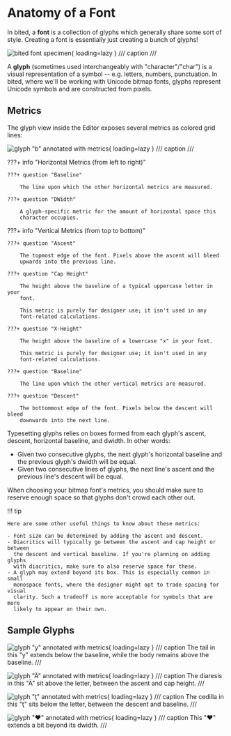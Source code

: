 # Anatomy of a Font

In bited, a **font** is a collection of glyphs which generally share some sort
of style. Creating a font is essentially just creating a bunch of glyphs!

![bited font specimen](assets/font.png){ loading=lazy }
/// caption
///

A **glyph** (sometimes used interchangeably with "character"/"char") is a
visual representation of a symbol -- e.g. letters, numbers, punctuation. In
bited, where we'll be working with Unicode bitmap fonts, glyphs represent
Unicode symbols and are constructed from pixels.

## Metrics

The glyph view inside the Editor exposes several metrics as colored grid lines:

![glyph "b" annotated with metrics](assets/glyph-b.png){ loading=lazy }
/// caption
///

???+ info "Horizontal Metrics (from left to right)"

    ???+ question "Baseline"

        The line upon which the other horizontal metrics are measured.

    ???+ question "DWidth"

        A glyph-specific metric for the amount of horizontal space this
        character occupies.

???+ info "Vertical Metrics (from top to bottom)"

    ???+ question "Ascent"

        The topmost edge of the font. Pixels above the ascent will bleed
        upwards into the previous line.

    ???+ question "Cap Height"

        The height above the baseline of a typical uppercase letter in your
        font.

        This metric is purely for designer use; it isn't used in any
        font-related calculations.

    ???+ question "X-Height"

        The height above the baseline of a lowercase "x" in your font.

        This metric is purely for designer use; it isn't used in any
        font-related calculations.

    ???+ question "Baseline"

        The line upon which the other vertical metrics are measured.

    ???+ question "Descent"

        The bottommost edge of the font. Pixels below the descent will bleed
        downwards into the next line.

Typesetting glyphs relies on boxes formed from each glyph's ascent, descent,
horizontal baseline, and dwidth. In other words:

- Given two consecutive glyphs, the next glyph's horizontal baseline and the
  previous glyph's dwidth will be equal.
- Given two consecutive lines of glyphs, the next line's ascent and the
  previous line's descent will be equal.

When choosing your bitmap font's metrics, you should make sure to reserve
enough space so that glyphs don't crowd each other out.

!!! tip

    Here are some other useful things to know about these metrics:

    - Font size can be determined by adding the ascent and descent.
    - Diacritics will typically go between the ascent and cap height or between
      the descent and vertical baseline. If you're planning on adding glyphs
      with diacritics, make sure to also reserve space for these.
    - A glyph may extend beyond its box. This is especially common in small
      monospace fonts, where the designer might opt to trade spacing for visual
      clarity. Such a tradeoff is more acceptable for symbols that are more
      likely to appear on their own.

## Sample Glyphs

<div class='grid cards' markdown>

![glyph "y" annotated with metrics](assets/glyph-y.png){ loading=lazy }
/// caption
The tail in this "y" extends below the baseline, while the body remains above
the baseline.
///

![glyph "Ä" annotated with metrics](assets/glyph-a-diar.png){ loading=lazy }
/// caption
The diaresis in this "Ä" sit above the letter, between the ascent and cap
height.
///

![glyph "ţ" annotated with metrics](assets/glyph-t-ced.png){ loading=lazy }
/// caption
The cedilla in this "ţ" sits below the letter, between the descent and
baseline.
///

![glyph "♥" annotated with metrics](assets/glyph-heart.png){ loading=lazy }
/// caption
This "♥" extends a bit beyond its dwidth.
///

</div>
